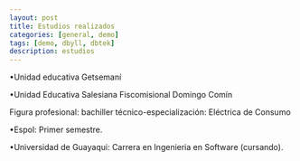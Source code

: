 ```yaml
---
layout: post
title: Estudios realizados
categories: [general, demo]
tags: [demo, dbyll, dbtek]
description: estudios
---
```



•Unidad educativa Getsemaní


•Unidad Educativa Salesiana Fiscomisional Domingo Comín 


 Figura profesional: bachiller técnico-especialización: Eléctrica de Consumo
 
 
•Espol: Primer semestre. 


•Universidad de Guayaqui: Carrera en Ingenieria en Software (cursando).
